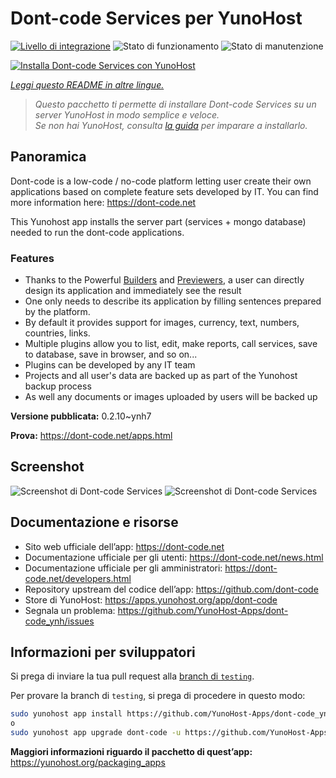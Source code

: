 <!--
N.B.: Questo README è stato automaticamente generato da <https://github.com/YunoHost/apps/tree/master/tools/readme_generator>
NON DEVE essere modificato manualmente.
-->

# Dont-code Services per YunoHost

[![Livello di integrazione](https://dash.yunohost.org/integration/dont-code.svg)](https://dash.yunohost.org/appci/app/dont-code) ![Stato di funzionamento](https://ci-apps.yunohost.org/ci/badges/dont-code.status.svg) ![Stato di manutenzione](https://ci-apps.yunohost.org/ci/badges/dont-code.maintain.svg)

[![Installa Dont-code Services con YunoHost](https://install-app.yunohost.org/install-with-yunohost.svg)](https://install-app.yunohost.org/?app=dont-code)

*[Leggi questo README in altre lingue.](./ALL_README.md)*

> *Questo pacchetto ti permette di installare Dont-code Services su un server YunoHost in modo semplice e veloce.*  
> *Se non hai YunoHost, consulta [la guida](https://yunohost.org/install) per imparare a installarlo.*

## Panoramica

Dont-code is a low-code / no-code platform letting user create their own applications based on complete feature sets developed by IT.
You can find more information here: https://dont-code.net

This Yunohost app installs the server part (services + mongo database) needed to run the dont-code applications.

### Features

- Thanks to the Powerful [Builders](https://dont-code.net/ide-ui) and [Previewers](https://dont-code.net/ide-ui), a user can directly design its application and immediately see the result
- One only needs to describe its application by filling sentences prepared by the platform.
- By default it provides support for images, currency, text, numbers, countries, links.
- Multiple plugins allow you to list, edit, make reports, call services, save to database, save in browser, and so on...
- Plugins can be developed by any IT team
- Projects and all user's data are backed up as part of the Yunohost backup process
- As well any documents or images uploaded by users will be backed up


**Versione pubblicata:** 0.2.10~ynh7

**Prova:** <https://dont-code.net/apps.html>

## Screenshot

![Screenshot di Dont-code Services](./doc/screenshots/previewer.gif)
![Screenshot di Dont-code Services](./doc/screenshots/ide.gif)

## Documentazione e risorse

- Sito web ufficiale dell’app: <https://dont-code.net>
- Documentazione ufficiale per gli utenti: <https://dont-code.net/news.html>
- Documentazione ufficiale per gli amministratori: <https://dont-code.net/developers.html>
- Repository upstream del codice dell’app: <https://github.com/dont-code>
- Store di YunoHost: <https://apps.yunohost.org/app/dont-code>
- Segnala un problema: <https://github.com/YunoHost-Apps/dont-code_ynh/issues>

## Informazioni per sviluppatori

Si prega di inviare la tua pull request alla [branch di `testing`](https://github.com/YunoHost-Apps/dont-code_ynh/tree/testing).

Per provare la branch di `testing`, si prega di procedere in questo modo:

```bash
sudo yunohost app install https://github.com/YunoHost-Apps/dont-code_ynh/tree/testing --debug
o
sudo yunohost app upgrade dont-code -u https://github.com/YunoHost-Apps/dont-code_ynh/tree/testing --debug
```

**Maggiori informazioni riguardo il pacchetto di quest’app:** <https://yunohost.org/packaging_apps>
